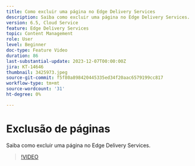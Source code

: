```yaml
---
title: Como excluir uma página no Edge Delivery Services
description: Saiba como excluir uma página no Edge Delivery Services.
version: 6.5, Cloud Service
feature: Edge Delivery Services
topic: Content Management
role: User
level: Beginner
doc-type: Feature Video
duration: 86
last-substantial-update: 2023-12-07T00:00:00Z
jira: KT-14646
thumbnail: 3425973.jpeg
source-git-commit: f5f80a898420445335ed34f20aac6579199cc817
workflow-type: tm+mt
source-wordcount: '31'
ht-degree: 0%

---
```



# Exclusão de páginas

Saiba como excluir uma página no Edge Delivery Services.

>[!VIDEO](https://video.tv.adobe.com/v/3425973/?learn=on)

